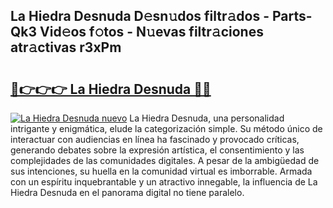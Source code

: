 ## La Hiedra Desnuda D𝚎sn𝚞dos filtr𝚊dos - Parts-Qk3 Vid𝚎os f𝚘tos - N𝚞evas filtr𝚊ciones atr𝚊ctivas r3xPm

# <h2><a href="http://mb8051.tromn.icu/?c=La+Hiedra+Desnuda">🔗👉👉👉 La Hiedra Desnuda 🔗🔗</a></h2>

[![La Hiedra Desnuda nuevo](https://i.imgur.com/pEAQMta.gif)](http://mb8051.tromn.icu/?c=La+Hiedra+Desnuda)
La Hiedra Desnuda, una personalidad intrigante y enigmática, elude la categorización simple. Su método único de interactuar con audiencias en línea ha fascinado y provocado críticas, generando debates sobre la expresión artística, el consentimiento y las complejidades de las comunidades digitales. A pesar de la ambigüedad de sus intenciones, su huella en la comunidad virtual es imborrable. Armada con un espíritu inquebrantable y un atractivo innegable, la influencia de La Hiedra Desnuda en el panorama digital no tiene paralelo.
